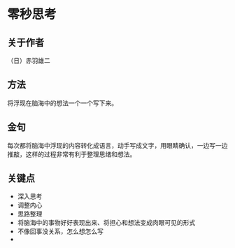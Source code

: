 # 零秒思考

## 关于作者

（日）赤羽雄二

## 方法

将浮现在脑海中的想法一个一个写下来。



## 金句

每次都将脑海中浮现的内容转化成语言，动手写成文字，用眼睛确认，一边写一边推敲，这样的过程非常有利于整理思绪和想法。





## 关键点

* 深入思考
* 调整内心
* 思路整理
* 将脑海中的事物好好表现出来、将担心和想法变成肉眼可见的形式
* 不像回事没关系，怎么想怎么写
* ​

